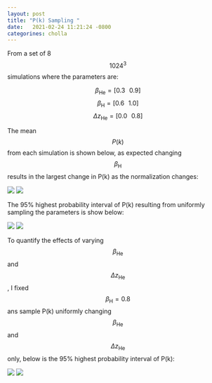 ```yaml
---
layout: post
title: "P(k) Sampling "
date:   2021-02-24 11:21:24 -0800
categorines: cholla
---
```



From a set of 8 $$1024^3$$ simulations where the parameters are:


$$\beta_{\mathrm{He}} = [0.3 \,\,\,\, 0.9   ] $$
$$\beta_{\mathrm{H}} = [0.6 \,\,\,\, 1.0   ] $$
$$\Delta z_{\mathrm{He}} = [0.0 \,\,\,\, 0.8   ] $$


The  mean $$P(k)$$ from each simulation is shown below,  as expected changing $$\beta_{\mathrm{H}}$$ results in the largest change in P(k) as the normalization changes:


<img src="{{ site.url }}assets/images/flux_ps_grid_large_P19m.png">
<img src="{{ site.url }}assets/images/flux_ps_grid_small_P19m.png">


The 95% highest probability interval of P(k) resulting from uniformly sampling the parameters is show below: 


<img src="{{ site.url }}assets/images/flux_ps_sampling_large_P19m.png">
<img src="{{ site.url }}assets/images/flux_ps_sampling_small_P19m.png">


To quantify the effects of varying $$\beta_{\mathrm{He}}$$ and  $$\Delta z_{\mathrm{He}}$$, I fixed $$\beta_{\mathrm{H}}=0.8$$ ans sample P(k) uniformly changing $$\beta_{\mathrm{He}}$$ and  $$\Delta z_{\mathrm{He}}$$ only, below is the 95% highest probability interval of P(k):

  
<img src="{{ site.url }}assets/images/flux_ps_sampling_large_fixed_beta_H.png">
<img src="{{ site.url }}assets/images/flux_ps_sampling_small_fixed_beta_H.png">

